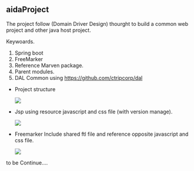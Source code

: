 ## aidaProject
The project follow (Domain Driver Design) thourght to build a common web project and  other java host project.

Keywoards.
1.   Spring boot 
2.   FreeMarker
3.   Reference Marven package.
4.   Parent modules.
5.   DAL Common using  https://github.com/ctripcorp/dal




* Project structure



    <img src="https://raw.githubusercontent.com/DaqingFeng/Springboot-domain-driver-design/master/picture/project.png">

    
*  Jsp using resource javascript and css file (with version manage).



    <img src="https://raw.githubusercontent.com/DaqingFeng/Springboot-domain-driver-design/master/picture/home.png">
    
    
    
    
    
    

* Freemarker Include shared ftl file and reference opposite javascript and css file.

     <img src="https://raw.githubusercontent.com/DaqingFeng/Springboot-domain-driver-design/master/picture/freemarker.png">
     

 to be Continue....
